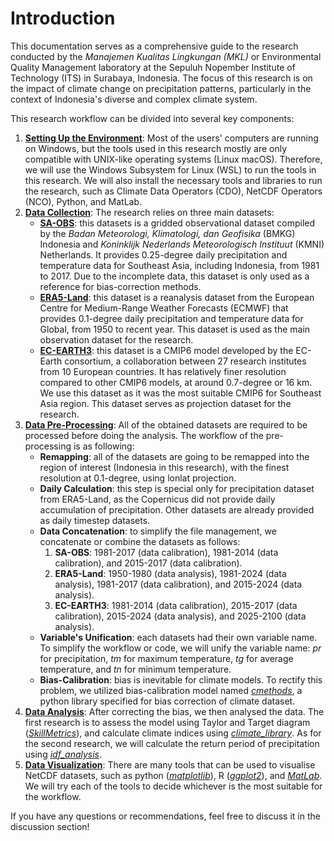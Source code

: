 # Introduction

This documentation serves as a comprehensive guide to the research conducted by the *Manajemen Kualitas Lingkungan (MKL)* or Environmental Quality Management laboratory at the Sepuluh Nopember Institute of Technology (ITS) in Surabaya, Indonesia. The focus of this research is on the impact of climate change on precipitation patterns, particularly in the context of Indonesia's diverse and complex climate system.

This research workflow can be divided into several key components:
1. [**Setting Up the Environment**](01-Environment_Setup.md): Most of the users' computers are running on Windows, but the tools used in this research mostly are only compatible with UNIX-like operating systems (Linux macOS). Therefore, we will use the Windows Subsystem for Linux (WSL) to run the tools in this research. We will also install the necessary tools and libraries to run the research, such as Climate Data Operators (CDO), NetCDF Operators (NCO), Python, and MatLab.
2. [**Data Collection**](AsyamMD/CakDud-Documentation/Documentation/02-Data_Collection.md): The research relies on three main datasets:
    - [**SA-OBS**](https://sacad.bmkg.go.id/download/grid/download.php): this datasets is a gridded observational dataset compiled by the *Badan Meteorologi, Klimatologi, dan Geofisika* (BMKG) Indonesia and *Koninklijk Nederlands Meteorologisch Instituut* (KMNI) Netherlands. It provides 0.25-degree daily precipitation and temperature data for Southeast Asia, including Indonesia, from 1981 to 2017. Due to the incomplete data, this dataset is only used as a reference for bias-correction methods.
    - [**ERA5-Land**](https://cds.climate.copernicus.eu/datasets/reanalysis-era5-land?tab=overview): this dataset is a reanalysis dataset from the European Centre for Medium-Range Weather Forecasts (ECMWF) that provides 0.1-degree daily precipitation and temperature data for Global, from 1950 to recent year. This dataset is used as the main observation dataset for the research.
    - [**EC-EARTH3**](https://ec-earth.org/ec-earth/ec-earth3/): this dataset is a CMIP6 model developed by the EC-Earth consortium, a collaboration between 27 research institutes from 10 European countries. It has relatively finer resolution compared to other CMIP6 models, at around 0.7-degree or 16 km. We use this dataset as it was the most suitable CMIP6 for Southeast Asia region. This dataset serves as projection dataset for the research.
3. [**Data Pre-Processing**](AsyamMD/CakDud-Documentation/Documentation/03-Data_Preprocessing.md): All of the obtained datasets are required to be processed before doing the analysis. The workflow of the pre-processing is as following:
    - **Remapping**: all of the datasets are going to be remapped into the region of interest (Indonesia in this research), with the finest resolution at 0.1-degree, using lonlat projection.
    - **Daily Calculation**: this step is special only for precipitation dataset from ERA5-Land, as the Copernicus did not provide daily accumulation of precipitation. Other datasets are already provided as daily timestep datasets.
    - **Data Concatenation**: to simplify the file management, we concatenate or combine the datasets as follows:
        1. **SA-OBS**: 1981-2017 (data calibration), 1981-2014 (data calibration), and 2015-2017 (data calibration).
        1. **ERA5-Land**: 1950-1980 (data analysis), 1981-2024 (data analysis), 1981-2017 (data calibration), and 2015-2024 (data analysis).
        2. **EC-EARTH3**: 1981-2014 (data calibration), 2015-2017 (data calibration), 2015-2024 (data analysis), and 2025-2100 (data analysis).
    - **Variable's Unification**: each datasets had their own variable name. To simplify the workflow or code, we will unify the variable name: *pr* for precipitation, *tm* for maximum temperature, *tg* for average temperature, and *tn* for minimum temperature.
    - **Bias-Calibration**: bias is inevitable for climate models. To rectify this problem, we utilized bias-calibration model named [*cmethods*](https://pypi.org/project/python-cmethods/), a python library specified for bias correction of climate dataset.
4. [**Data Analysis**](AsyamMD/CakDud-Documentation/Documentation/04-Data_Analysis.md): After correcting the bias, we then analysed the data. The first research is to assess the model using Taylor and Target diagram ([*SkillMetrics*](https://github.com/PeterRochford/SkillMetrics)), and calculate climate indices using [*climate_library*](https://pypi.org/project/python-cmethods/). As for the second research, we will calculate the return period of precipitation using [*idf_analysis*](https://pypi.org/project/idf-analysis/).
5. [**Data Visualization**](AsyamMD/CakDud-Documentation/Documentation/05-Data_Visualization.md): There are many tools that can be used to visualise NetCDF datasets, such as python ([*matplotlib*](https://matplotlib.org/)), R ([*ggplot2*](https://ggplot2.tidyverse.org/)), and [*MatLab*](https://www.mathworks.com/products/matlab.html). We will try each of the tools to decide whichever is the most suitable for the workflow.

If you have any questions or recommendations, feel free to discuss it in the discussion section!